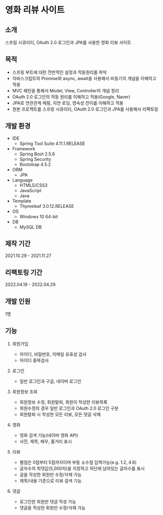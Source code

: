 # 영화 리뷰 사이트

## 소개
스프링 시큐리티, OAuth 2.0 로그인과 JPA를 사용한 영화 리뷰 사이트

## 목적
* 스프링 부트에 대한 전반적인 설정과 작동원리를 파악
* 자바스크립트의 Promise와 async, await을 사용해서 비동기의 개념을 이해하고 적용
* MVC 패턴을 통해서 Model, View, Controller의 개념 정리
* OAuth 2.0 로그인의 작동 원리를 이해하고 적용(Google, Naver)
* JPA로 연관관계 매핑, 지연 로딩, 영속성 전이를 이해하고 적용
* 원본 프로젝트를 스프링 시큐리티, OAuth 2.0 로그인과 JPA를 사용해서 리팩토링

## 개발 환경
* IDE
  * Spring Tool Suite 4.11.1.RELEASE
* Framework
  * Spring Boot 2.5.6
  * Spring Security
  * Bootstrap 4.5.2 
* ORM
  * JPA
* Language
  * HTML5/CSS3
  * JavaScript
  * Java
* Template
  * Thymeleaf 3.0.12.RELEASE
* OS
  * Windows 10 64-bit
* DB
  * MySQL DB

## 제작 기간
2021.10.29 - 2021.11.27

## 리팩토링 기간
2022.04.19 - 2022.04.29

## 개발 인원
1명

## 기능
1. 회원가입
   * 아이디, 비밀번호, 이메일 유효성 검사
   * 아이디 중복검사

2. 로그인
   * 일반 로그인과 구글, 네이버 로그인
   
3. 회원정보 조회
   * 회원정보 수정, 회원탈퇴, 회원이 작성한 리뷰목록
   * 회원수정의 경우 일반 로그인과 OAuth 2.0 로그인 구분
   * 회원탈퇴 시 작성한 모든 리뷰, 모든 댓글 삭제

4. 영화
   * 영화 검색 기능(네이버 영화 API)
   * 사진, 제목, 배우, 줄거리 표시

5. 리뷰
   * 별점은 0점부터 5점까지이며 부동 소수점 입력가능(e.g. 1.2, 4.6)
   * 글자수의 최댓값(5,000자)을 지정하고 하단에 남아있는 글자수를 표시
   * 글을 작성한 회원만 수정/삭제 가능
   * 제목/내용 기준으로 리뷰 검색 기능

6. 댓글
   * 로그인한 회원만 댓글 작성 가능
   * 댓글을 작성한 회원만 수정/삭제 가능